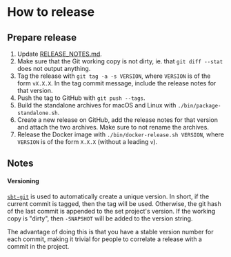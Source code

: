 How to release
==============

## Prepare release

1. Update [RELEASE\_NOTES.md](RELEASE_NOTES.md).
2. Make sure that the  Git working copy is not dirty, ie. that `git diff --stat` does not output anything.
3. Tag the release with `git tag -a -s VERSION`, where `VERSION` is of the form `vX.X.X`.
   In the tag commit message, include the release notes for that version.
4. Push the tag to GitHub with `git push --tags`.
5. Build the standalone archives for macOS and Linux with `./bin/package-standalone.sh`.
6. Create a new release on GitHub, add the release notes for that version and attach the two archives. Make sure to not rename the archives.
7. Release the Docker image with `./bin/docker-release.sh VERSION`, where `VERSION` is of the form `X.X.X` (without a leading `v`).

## Notes

#### Versioning

[`sbt-git`](https://github.com/sbt/sbt-git) is used to automatically create a unique version.
In short, if the current commit is tagged, then the tag will be used.
Otherwise, the git hash of the last commit is appended to the set project's version.
If the working copy is "dirty", then `-SNAPSHOT` will be added to the version string.

The advantage of doing this is that you have a stable version number for each commit,
making it trivial for people to correlate a release with a commit in the project.

